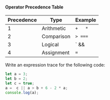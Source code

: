   #### Operator Precedence Table
| Precedence | Type        | Example|
| ---------- | ----------- | ------  |
| 1          | Arithmetic  | ` +   * ` |
| 2          | Comparison  | ` > === ` |
| 3          | Logical     | ` && || ` |
| 4          | Assignment  | `=`       |

 Write an expression trace for the following code:
 
  ```js
  let a = 3;
  let b = 2;
  let c = true;
  a =  c || a > b + 6 - 2 * a;
  console.log(a);
```
